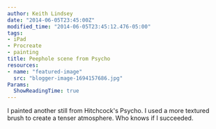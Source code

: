 ```yaml
---
author: Keith Lindsey
date: "2014-06-05T23:45:00Z"
modified_time: "2014-06-05T23:45:12.476-05:00"
tags:
- iPad
- Procreate
- painting
title: Peephole scene from Psycho
resources:
- name: "featured-image"
  src: "blogger-image-1694157686.jpg"
Params:
  ShowReadingTime: true
---
```


I painted another still from Hitchcock's Psycho. I used a more textured brush to create a tenser atmosphere. Who knows if I succeeded.